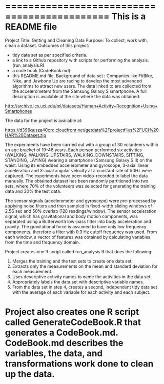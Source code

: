 ============================================
This is a README file 
============================================
Project Title: Getting and Cleaning Data 
Purpose:  To collect, work with, clean a dataset.
Outcomes of this project: 
   - tidy data set as per specified criteria.
   - a link to a Github repository with scripts for performing the analysis. (run_analysis.R)
   - a code book (CodeBook.md).
   - this README.md file.
Background of data set :
Companies like FitBike, Nike, and Jawbone Up are racing to develop the most advanced algorithms to attract new users.
The data linked to are collected from the accelerometers from the Samsung Galaxy S smartphone. 
A full description is available at the site where the data was obtained:

http://archive.ics.uci.edu/ml/datasets/Human+Activity+Recognition+Using+Smartphones

The data for the project is available at:

https://d396qusza40orc.cloudfront.net/getdata%2Fprojectfiles%2FUCI%20HAR%20Dataset.zip

The experiments have been carried out with a group of 30 volunteers within an age bracket of 19-48 years. 
Each person performed six activities (WALKING, WALKING_UPSTAIRS, WALKING_DOWNSTAIRS, SITTING, STANDING, LAYING) 
wearing a smartphone (Samsung Galaxy S II) on the waist. 
Using its embedded accelerometer and gyroscope, 3-axial linear acceleration and 3-axial angular velocity 
at a constant rate of 50Hz were captured. The experiments have been video-recorded to label the data manually. 
The obtained dataset has been randomly partitioned into two sets, where 70% of the volunteers was selected
for generating the training data and 30% the test data. 

The sensor signals (accelerometer and gyroscope) were pre-processed by applying noise filters 
and then sampled in fixed-width sliding windows of 2.56 sec and 50% overlap (128 readings/window). 
The sensor acceleration signal, which has gravitational and body motion components, was separated using a Butterworth 
low-pass filter into body acceleration and gravity. The gravitational force is assumed to have only low frequency 
components, therefore a filter with 0.3 Hz cutoff frequency was used. From each window, a vector of features was obtained 
by calculating variables from the time and frequency domain.


Project creates one R script called run_analysis.R that does the following:
  1. Merges the training and the test sets to create one data set.
  2. Extracts only the measurements on the mean and standard deviation for each measurement.
  3. Uses descriptive activity names to name the activities in the data set.
  4. Appropriately labels the data set with descriptive variable names.
  5. From the data set in step 4, creates a second, independent tidy data set with the average of each variable for each activity and each subject.

Project also creates one R script called GenerateCodeBook.R that generates a CodeBook.md. CodeBook.md describes the variables, the data, and 
transformations work done to clean up the data.
=================================================================================================================================================